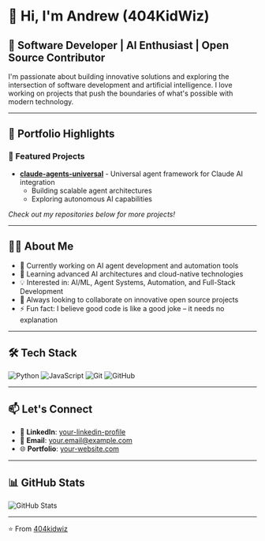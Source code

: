 # 👋 Hi, I'm Andrew (404KidWiz)

## 🚀 Software Developer | AI Enthusiast | Open Source Contributor

I'm passionate about building innovative solutions and exploring the intersection of software development and artificial intelligence. I love working on projects that push the boundaries of what's possible with modern technology.

---

## 💼 Portfolio Highlights

### 🌟 Featured Projects

- **[claude-agents-universal](https://github.com/404kidwiz/claude-agents-universal)** - Universal agent framework for Claude AI integration
  - Building scalable agent architectures
  - Exploring autonomous AI capabilities
  
*Check out my repositories below for more projects!*

---

## 👨‍💻 About Me

- 🔭 Currently working on AI agent development and automation tools
- 🌱 Learning advanced AI architectures and cloud-native technologies
- 💡 Interested in: AI/ML, Agent Systems, Automation, and Full-Stack Development
- 🎯 Always looking to collaborate on innovative open source projects
- ⚡ Fun fact: I believe good code is like a good joke – it needs no explanation

---

## 🛠️ Tech Stack

![Python](https://img.shields.io/badge/-Python-3776AB?style=flat-square&logo=python&logoColor=white)
![JavaScript](https://img.shields.io/badge/-JavaScript-F7DF1E?style=flat-square&logo=javascript&logoColor=black)
![Git](https://img.shields.io/badge/-Git-F05032?style=flat-square&logo=git&logoColor=white)
![GitHub](https://img.shields.io/badge/-GitHub-181717?style=flat-square&logo=github&logoColor=white)

---

## 📫 Let's Connect

- 💼 **LinkedIn**: [your-linkedin-profile](https://linkedin.com/in/your-profile)
- 📧 **Email**: your.email@example.com
- 🌐 **Portfolio**: [your-website.com](https://your-website.com)

---

## 📊 GitHub Stats

![GitHub Stats](https://github-readme-stats.vercel.app/api?username=404kidwiz&show_icons=true&theme=radical)

---

⭐️ From [404kidwiz](https://github.com/404kidwiz)
